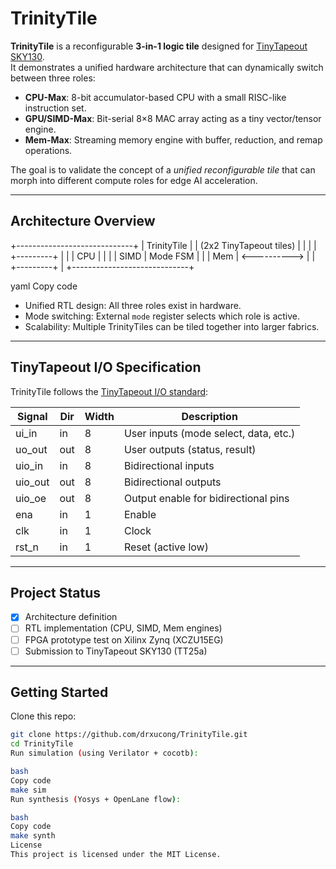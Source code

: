 # TrinityTile

**TrinityTile** is a reconfigurable **3-in-1 logic tile** designed for [TinyTapeout SKY130](https://tinytapeout.com).  
It demonstrates a unified hardware architecture that can dynamically switch between three roles:

- **CPU-Max**: 8-bit accumulator-based CPU with a small RISC-like instruction set.  
- **GPU/SIMD-Max**: Bit-serial 8×8 MAC array acting as a tiny vector/tensor engine.  
- **Mem-Max**: Streaming memory engine with buffer, reduction, and remap operations.  

The goal is to validate the concept of a *unified reconfigurable tile* that can morph into different compute roles for edge AI acceleration.

---

## Architecture Overview

+-----------------------------+
| TrinityTile |
| (2x2 TinyTapeout tiles) |
| |
| +---------+ |
| | CPU | |
| | SIMD | Mode FSM |
| | Mem | <----------> |
| +---------+ |
+-----------------------------+

yaml
Copy code

- Unified RTL design: All three roles exist in hardware.  
- Mode switching: External `mode` register selects which role is active.  
- Scalability: Multiple TrinityTiles can be tiled together into larger fabrics.  

---

## TinyTapeout I/O Specification

TrinityTile follows the [TinyTapeout I/O standard](https://tinytapeout.com/specs/):

| Signal   | Dir | Width | Description                          |
|----------|-----|-------|--------------------------------------|
| ui_in    | in  | 8     | User inputs (mode select, data, etc.)|
| uo_out   | out | 8     | User outputs (status, result)        |
| uio_in   | in  | 8     | Bidirectional inputs                 |
| uio_out  | out | 8     | Bidirectional outputs                |
| uio_oe   | out | 8     | Output enable for bidirectional pins |
| ena      | in  | 1     | Enable                               |
| clk      | in  | 1     | Clock                                |
| rst_n    | in  | 1     | Reset (active low)                   |

---

## Project Status

- [x] Architecture definition  
- [ ] RTL implementation (CPU, SIMD, Mem engines)  
- [ ] FPGA prototype test on Xilinx Zynq (XCZU15EG)  
- [ ] Submission to TinyTapeout SKY130 (TT25a)  

---

## Getting Started

Clone this repo:
```bash
git clone https://github.com/drxucong/TrinityTile.git
cd TrinityTile
Run simulation (using Verilator + cocotb):

bash
Copy code
make sim
Run synthesis (Yosys + OpenLane flow):

bash
Copy code
make synth
License
This project is licensed under the MIT License.
